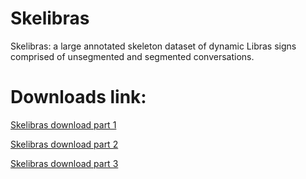 # Skelibras
Skelibras: a large annotated skeleton dataset of dynamic Libras signs comprised of unsegmented and segmented conversations.

# Downloads link:
[Skelibras download part 1](https://drive.google.com/file/d/1VlbKdWDIHHIvOA5_qRtp5OoBZQ9t4zPC/view?usp=sharing)

[Skelibras download part 2](https://drive.google.com/file/d/49dcd91231f801159e893fb5c6674985/view?usp=sharing)

[Skelibras download part 3](https://drive.google.com/file/d/d067a0fa9dc61a6e7195ca99696b5a89/view?usp=sharing)
